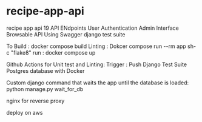 # recipe-app-api

recipe app api
19 API ENdpoints
User Authentication
Admin Interface
Browsable API Using Swagger
django test suite

To Build :
docker compose build
Linting :
Dokcer compose run --rm app sh-c "flake8"
run :
docker compose up

Github Actions for Unit test and Linting:
Trigger : Push
Django Test Suite
Postgres database with Docker

Custom django command that waits the app until the database is loaded:
python manage.py wait_for_db

nginx for reverse proxy

deploy on aws
